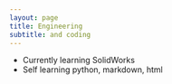 ```yaml
---
layout: page
title: Engineering
subtitle: and coding
---
```

* Currently learning SolidWorks
* Self learning python, markdown, html
